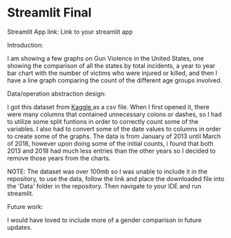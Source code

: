 # Streamlit Final

Streamlit App link: Link to your streamlit app

Introduction: 

I am showing a few graphs on Gun Violence in the United States, one showing the comparison of all the states by total incidents, a year to year bar chart with the number of victims who were injured or killed, and then I have a line graph comparing the count of the different age groups involved. 

Data/operation abstraction design:

I got this dataset from [Kaggle ](https://www.kaggle.com/code/duttadebadri/gun-violence-in-usa-insights-forecast) as a csv file. When I first opened it, there were many columns that contained unnecessary colons or dashes, so I had to utilize some split funtions in order to correctly count some of the variables. I also had to convert some of the date values to columns in order to create some of the graphs. The data is from January of 2013 until March of 2018, however upon doing some of the initial counts, i found that both 2013 and 2018 had much less entries than the other years so I decided to remove those years from the charts.

NOTE: The dataset was over 100mb so I was unable to include it in the repository, to use the data, follow the link and place the downloaded file into the 'Data' folder in the repository. Then navigate to your IDE and run streamlit.

Future work:

I would have loved to include more of a gender comparison in future updates.

